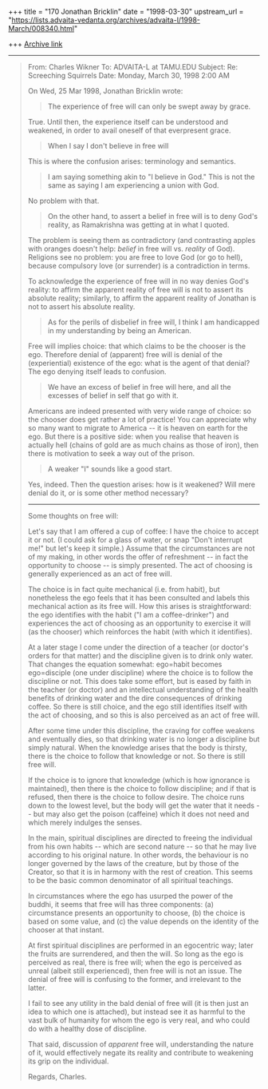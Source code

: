 +++
title = "170 Jonathan Bricklin"
date = "1998-03-30"
upstream_url = "https://lists.advaita-vedanta.org/archives/advaita-l/1998-March/008340.html"

+++
[Archive link](https://lists.advaita-vedanta.org/archives/advaita-l/1998-March/008340.html)

----------
> From: Charles Wikner <WIKNER at NACDH4.NAC.AC.ZA>
> To: ADVAITA-L at TAMU.EDU
> Subject: Re: Screeching Squirrels
> Date: Monday, March 30, 1998 2:00 AM
>
> On Wed, 25 Mar 1998, Jonathan Bricklin wrote:
>
> > The experience of free will can only be swept away by grace.
>
> True.  Until then, the experience itself can be understood and
> weakened, in order to avail oneself of that everpresent grace.
>
> > When I say I don't believe in free will
>
> This is where the confusion arises: terminology and semantics.
>
> > I am saying something akin to "I believe in
> > God."  This is not the same as saying I am experiencing a union with
God.
>
> No problem with that.
>
> > On the other hand, to assert a belief in free will is to deny God's
> > reality, as Ramakrishna was getting at in what I quoted.
>
> The problem is seeing them as contradictory (and contrasting apples
> with oranges doesn't help: *belief* in free will vs. *reality* of God).
> Religions see no problem: you are free to love God (or go to hell),
> because compulsory love (or surrender) is a contradiction in terms.
>
> To acknowledge the experience of free will in no way denies God's
> reality: to affirm the apparent reality of free will is not to
> assert its absolute reality; similarly, to affirm the apparent
> reality of Jonathan is not to assert his absolute reality.
>
> > As for the perils of disbelief in free will, I think I am handicapped
> > in my understanding by being an American.
>
> Free will implies choice: that which claims to be the chooser is the ego.
> Therefore denial of (apparent) free will is denial of the (experiential)
> existence of the ego: what is the agent of that denial?  The ego denying
> itself leads to confusion.
>
> > We have an excess of belief in free
> > will here, and all the excesses of belief in self that go with it.
>
> Americans are indeed presented with very wide range of choice: so
> the chooser does get rather a lot of practice!  You can appreciate
> why so many want to migrate to America -- it is heaven on earth for
> the ego.  But there is a positive side: when you realise that heaven
> is actually hell (chains of gold are as much chains as those of iron),
> then there is motivation to seek a way out of the prison.
>
> > A weaker "I" sounds like a good start.
>
> Yes, indeed.  Then the question arises: how is it weakened?
> Will mere denial do it, or is some other method necessary?
> ________
>
> Some thoughts on free will:
>
> Let's say that I am offered a cup of coffee: I have the choice
> to accept it or not.  (I could ask for a glass of water, or snap
> "Don't interrupt me!" but let's keep it simple.)  Assume that
> the circumstances are not of my making, in other words the offer
> of refreshment -- in fact the opportunity to choose -- is simply
> presented.  The act of choosing is generally experienced as an
> act of free will.
>
> The choice is in fact quite mechanical (i.e. from habit), but
> nonetheless the ego feels that it has been consulted and labels
> this mechanical action as its free will.  How this arises is
> straightforward: the ego identifies with the habit ("I am a
> coffee-drinker") and experiences the act of choosing as an
> opportunity to exercise it will (as the chooser) which reinforces
> the habit (with which it identifies).
>
> At a later stage I come under the direction of a teacher (or
> doctor's orders for that matter) and the discipline given is to
> drink only water.  That changes the equation somewhat: ego=habit
> becomes ego=disciple (one under discipline) where the choice is
> to follow the discipline or not.  This does take some effort,
> but is eased by faith in the teacher (or doctor) and an
> intellectual understanding of the health benefits of drinking
> water and the dire consequences of drinking coffee.  So there is
> still choice, and the ego still identifies itself with the act of
> choosing, and so this is also perceived as an act of free will.
>
> After some time under this discipline, the craving for coffee
> weakens and eventually dies, so that drinking water is no longer
> a discipline  but simply natural.  When the knowledge arises that
> the body is thirsty, there is the choice to follow that knowledge
> or not.  So there is still free will.
>
> If the choice is to ignore that knowledge (which is how ignorance
> is maintained), then there is the choice to follow discipline; and
> if that is refused, then there is the choice to follow desire.  The
> choice runs down to the lowest level, but the body will get the
> water that it needs -- but may also get the poison (caffeine) which
> it does not need and which merely indulges the senses.
>
> In the main, spiritual disciplines are directed to freeing the
> individual from his own habits -- which are second nature -- so
> that he may live according to his original nature.  In other words,
> the behaviour is no longer governed by the laws of the creature,
> but by those of the Creator, so that it is in harmony with the rest
> of creation.  This seems to be the basic common denominator of all
> spiritual teachings.
>
> In circumstances where the ego has usurped the power of the buddhi,
> it seems that free will has three components:
>   (a) circumstance presents an opportunity to choose,
>   (b) the choice is based on some value, and
>   (c) the value depends on the identity of the chooser
>       at that instant.
>
> At first spiritual disciplines are performed in an egocentric way;
> later the fruits are surrendered, and then the will.  So long as
> the ego is perceived as real, there is free will; when the ego is
> perceived as unreal (albeit still experienced), then free will is
> not an issue.  The denial of free will is confusing to the former,
> and irrelevant to the latter.
>
> I fail to see any utility in the bald denial of free will (it is
> then just an idea to which one is attached), but instead see it as
> harmful to the vast bulk of humanity for whom the ego is very real,
> and who could do with a healthy dose of discipline.
>
> That said, discussion of *apparent* free will, understanding the
> nature of it, would effectively negate its reality and contribute
> to weakening its grip on the individual.
>
> Regards, Charles.

